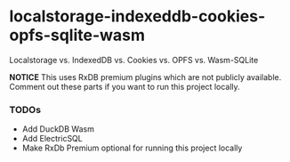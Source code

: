 # localstorage-indexeddb-cookies-opfs-sqlite-wasm
Localstorage vs. IndexedDB vs. Cookies vs. OPFS vs. Wasm-SQLite



**NOTICE** This uses RxDB premium plugins which are not publicly available. Comment out these parts if you want to run this project locally.

### TODOs

- Add DuckDB Wasm
- Add ElectricSQL
- Make RxDb Premium optional for running this project locally
